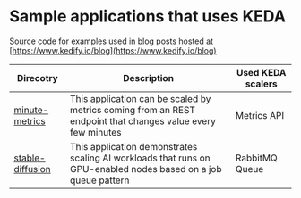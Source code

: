 # Sample applications that uses KEDA
Source code for examples used in blog posts hosted at [https://www.kedify.io/blog](https://www.kedify.io/blog)

| Direcotry                              | Description                          | Used KEDA scalers                   |
| -------------------------------------- | ------------------------------------ | ----------------------------------- |
| [minute-metrics](./minute-metrics)     | This application can be scaled by metrics coming from an REST endpoint that changes value every few minutes  | Metrics API |
| [stable-diffusion](./stable-diffusion) | This application demonstrates scaling AI workloads that runs on GPU-enabled nodes based on a job queue pattern | RabbitMQ Queue |
